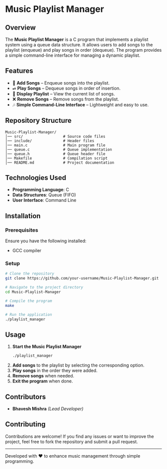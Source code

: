 # Music Playlist Manager

## Overview
The **Music Playlist Manager** is a C program that implements a playlist system using a queue data structure. It allows users to add songs to the playlist (enqueue) and play songs in order (dequeue). The program provides a simple command-line interface for managing a dynamic playlist.

## Features
- 🎵 **Add Songs** – Enqueue songs into the playlist.
- ⏯ **Play Songs** – Dequeue songs in order of insertion.
- 📜 **Display Playlist** – View the current list of songs.
- ❌ **Remove Songs** – Remove songs from the playlist.
- 🎶 **Simple Command-Line Interface** – Lightweight and easy to use.

## Repository Structure
```
Music-Playlist-Manager/
│── src/                  # Source code files
│── include/              # Header files
│── main.c                # Main program file
│── queue.c               # Queue implementation
│── queue.h               # Queue header file
│── Makefile              # Compilation script
│── README.md             # Project documentation
```

## Technologies Used
- **Programming Language**: C
- **Data Structures**: Queue (FIFO)
- **User Interface**: Command Line

## Installation
### Prerequisites
Ensure you have the following installed:
- GCC compiler

### Setup
```bash
# Clone the repository
git clone https://github.com/your-username/Music-Playlist-Manager.git

# Navigate to the project directory
cd Music-Playlist-Manager

# Compile the program
make

# Run the application
./playlist_manager
```

## Usage
1. **Start the Music Playlist Manager**
   ```bash
   ./playlist_manager
   ```
2. **Add songs** to the playlist by selecting the corresponding option.
3. **Play songs** in the order they were added.
4. **Remove songs** when needed.
5. **Exit the program** when done.

## Contributors
- **Bhavesh Mishra** *(Lead Developer)*

## Contributing
Contributions are welcome! If you find any issues or want to improve the project, feel free to fork the repository and submit a pull request.

---
Developed with ❤️ to enhance music management through simple programming.
